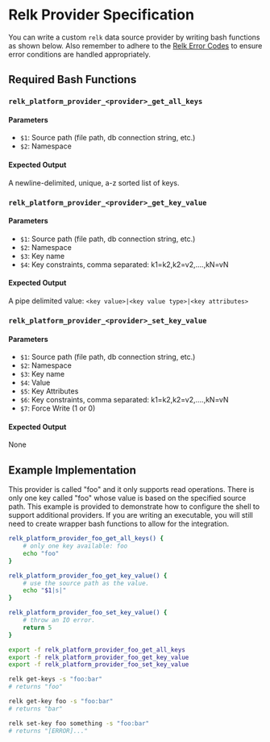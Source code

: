 # Relk Provider Specification

You can write a custom `relk` data source provider by writing bash functions as shown below. Also remember to adhere to the [Relk Error Codes](./errors.md) to ensure error conditions are handled appropriately.

## Required Bash Functions

### `relk_platform_provider_<provider>_get_all_keys`
#### Parameters
- `$1`: Source path (file path, db connection string, etc.)
- `$2`: Namespace
#### Expected Output
A newline-delimited, unique, a-z sorted list of keys.

### `relk_platform_provider_<provider>_get_key_value`
#### Parameters
- `$1`: Source path (file path, db connection string, etc.)
- `$2`: Namespace
- `$3`: Key name
- `$4`: Key constraints, comma separated: k1=k2,k2=v2,....,kN=vN
#### Expected Output
A pipe delimited value: `<key value>|<key value type>|<key attributes>`

### `relk_platform_provider_<provider>_set_key_value`
#### Parameters
- `$1`: Source path (file path, db connection string, etc.)
- `$2`: Namespace
- `$3`: Key name
- `$4`: Value
- `$5`: Key Attributes
- `$6`: Key constraints, comma separated: k1=k2,k2=v2,....,kN=vN
- `$7`: Force Write (1 or 0)
#### Expected Output
None

## Example Implementation

This provider is called "foo" and it only supports read operations. There is only one key called "foo" whose value is based on the specified source path. This example is provided to demonstrate how to configure the shell to support additional providers. If you are writing an executable, you will still need to create wrapper bash functions to allow for the integration.

```bash
relk_platform_provider_foo_get_all_keys() {
    # only one key available: foo
    echo "foo"
}

relk_platform_provider_foo_get_key_value() {
    # use the source path as the value.
    echo "$1|s|"
}

relk_platform_provider_foo_set_key_value() {
    # throw an IO error.
    return 5
}

export -f relk_platform_provider_foo_get_all_keys
export -f relk_platform_provider_foo_get_key_value
export -f relk_platform_provider_foo_set_key_value

relk get-keys -s "foo:bar"
# returns "foo"

relk get-key foo -s "foo:bar"
# returns "bar"

relk set-key foo something -s "foo:bar"
# returns "[ERROR]..."
```